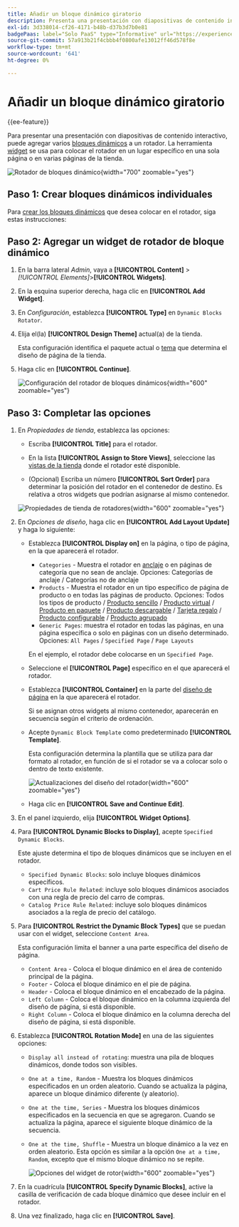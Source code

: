 ```yaml
---
title: Añadir un bloque dinámico giratorio
description: Presenta una presentación con diapositivas de contenido interactivo en la tienda agregando varios bloques dinámicos a un rotador.
exl-id: 3d338014-cf26-4171-b48b-d37b3d7b0e81
badgePaas: label="Solo PaaS" type="Informative" url="https://experienceleague.adobe.com/en/docs/commerce/user-guides/product-solutions" tooltip="Se aplica solo a proyectos de Adobe Commerce en la nube (infraestructura PaaS administrada por Adobe) y a proyectos locales."
source-git-commit: 57a913b21f4cbbb4f0800afe13012ff46d578f8e
workflow-type: tm+mt
source-wordcount: '641'
ht-degree: 0%

---
```


# Añadir un bloque dinámico giratorio

{{ee-feature}}

Para presentar una presentación con diapositivas de contenido interactivo, puede agregar varios [bloques dinámicos](dynamic-blocks.md) a un rotador. La herramienta [widget](widgets.md) se usa para colocar el rotador en un lugar específico en una sola página o en varias páginas de la tienda.

![Rotador de bloques dinámico](./assets/widget-dynamic-block-rotator.png){width="700" zoomable="yes"}

## Paso 1: Crear bloques dinámicos individuales

Para [crear los bloques dinámicos](dynamic-blocks.md) que desea colocar en el rotador, siga estas instrucciones:

## Paso 2: Agregar un widget de rotador de bloque dinámico

1. En la barra lateral _Admin_, vaya a **[!UICONTROL Content]** > _[!UICONTROL Elements]_>**[!UICONTROL Widgets]**.

1. En la esquina superior derecha, haga clic en **[!UICONTROL Add Widget]**.

1. En _Configuración_, establezca **[!UICONTROL Type]** en `Dynamic Blocks Rotator`.

1. Elija el(la) **[!UICONTROL Design Theme]** actual(a) de la tienda.

   Esta configuración identifica el paquete actual o [tema](themes.md) que determina el diseño de página de la tienda.

1. Haga clic en **[!UICONTROL Continue]**.

   ![Configuración del rotador de bloques dinámicos](./assets/widget-dynamic-block-rotator-settings.png){width="600" zoomable="yes"}

## Paso 3: Completar las opciones

1. En _Propiedades de tienda_, establezca las opciones:

   - Escriba **[!UICONTROL Title]** para el rotador.

   - En la lista **[!UICONTROL Assign to Store Views]**, seleccione las [vistas de la tienda](../getting-started/websites-stores-views.md) donde el rotador esté disponible.

   - (Opcional) Escriba un número **[!UICONTROL Sort Order]** para determinar la posición del rotador en el contenedor de destino. Es relativa a otros widgets que podrían asignarse al mismo contenedor.

   ![Propiedades de tienda de rotadores](./assets/widget-dynamic-block-rotator-storefront-properties.png){width="600" zoomable="yes"}

1. En _Opciones de diseño_, haga clic en **[!UICONTROL Add Layout Update]** y haga lo siguiente:

   - Establezca **[!UICONTROL Display on]** en la página, o tipo de página, en la que aparecerá el rotador.

      - `Categories` - Muestra el rotador en [anclaje](../catalog/navigation-layered.md) o en páginas de categoría que no sean de anclaje. Opciones: Categorías de anclaje / Categorías no de anclaje
      - `Products` - Muestra el rotador en un tipo específico de página de producto o en todas las páginas de producto. Opciones: Todos los tipos de producto / [Producto sencillo](../catalog/product-create-simple.md) / [Producto virtual](../catalog/product-create-virtual.md) / [Producto en paquete](../catalog/product-create-bundle.md) / [Producto descargable](../catalog/product-create-downloadable.md) / [Tarjeta regalo](../catalog/product-gift-card-create.md) / [Producto configurable](../catalog/product-create-configurable.md) / [Producto agrupado](../catalog/product-create-grouped.md)
      - `Generic Pages`: muestra el rotador en todas las páginas, en una página específica o solo en páginas con un diseño determinado. Opciones: `All Pages` / `Specified Page` / `Page Layouts`

     En el ejemplo, el rotador debe colocarse en un `Specified Page`.

   - Seleccione el **[!UICONTROL Page]** específico en el que aparecerá el rotador.

   - Establezca **[!UICONTROL Container]** en la parte del [diseño de página](page-layout.md#standard-page-layouts) en la que aparecerá el rotador.

     Si se asignan otros widgets al mismo contenedor, aparecerán en secuencia según el criterio de ordenación.

   - Acepte `Dynamic Block Template` como predeterminado **[!UICONTROL Template]**.

     Esta configuración determina la plantilla que se utiliza para dar formato al rotador, en función de si el rotador se va a colocar solo o dentro de texto existente.

     ![Actualizaciones del diseño del rotador](./assets/widget-dynamic-block-rotator-layout-updates.png){width="600" zoomable="yes"}

   - Haga clic en **[!UICONTROL Save and Continue Edit]**.

1. En el panel izquierdo, elija **[!UICONTROL Widget Options]**.

1. Para **[!UICONTROL Dynamic Blocks to Display]**, acepte `Specified Dynamic Blocks`.

   Este ajuste determina el tipo de bloques dinámicos que se incluyen en el rotador.

   - `Specified Dynamic Blocks`: solo incluye bloques dinámicos específicos.
   - `Cart Price Rule Related`: incluye solo bloques dinámicos asociados con una regla de precio del carro de compras.
   - `Catalog Price Rule Related`: incluye solo bloques dinámicos asociados a la regla de precio del catálogo.

1. Para **[!UICONTROL Restrict the Dynamic Block Types]** que se puedan usar con el widget, seleccione `Content Area`.

   Esta configuración limita el banner a una parte específica del diseño de página.

   - `Content Area` - Coloca el bloque dinámico en el área de contenido principal de la página.
   - `Footer` - Coloca el bloque dinámico en el pie de página.
   - `Header` - Coloca el bloque dinámico en el encabezado de la página.
   - `Left Column` - Coloca el bloque dinámico en la columna izquierda del diseño de página, si está disponible.
   - `Right Column` - Coloca el bloque dinámico en la columna derecha del diseño de página, si está disponible.

1. Establezca **[!UICONTROL Rotation Mode]** en una de las siguientes opciones:

   - `Display all instead of rotating`: muestra una pila de bloques dinámicos, donde todos son visibles.
   - `One at a time, Random` - Muestra los bloques dinámicos especificados en un orden aleatorio. Cuando se actualiza la página, aparece un bloque dinámico diferente (y aleatorio).
   - `One at the time, Series` - Muestra los bloques dinámicos especificados en la secuencia en que se agregaron. Cuando se actualiza la página, aparece el siguiente bloque dinámico de la secuencia.
   - `One at the time, Shuffle` - Muestra un bloque dinámico a la vez en orden aleatorio. Esta opción es similar a la opción `One at a time, Random`, excepto que el mismo bloque dinámico no se repite.

     ![Opciones del widget de rotor](./assets/widget-dynamic-block-rotator-widget-options.png){width="600" zoomable="yes"}

1. En la cuadrícula **[!UICONTROL Specify Dynamic Blocks]**, active la casilla de verificación de cada bloque dinámico que desee incluir en el rotador.

1. Una vez finalizado, haga clic en **[!UICONTROL Save]**.
